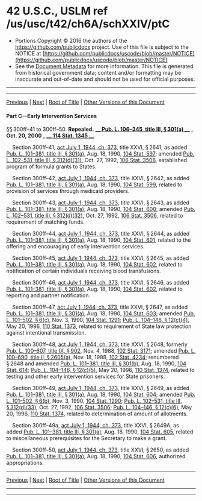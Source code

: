 ---
---

# 42 U.S.C., USLM ref /us/usc/t42/ch6A/schXXIV/ptC

* Portions Copyright © 2016 the authors of the https://github.com/publicdocs project.
  Use of this file is subject to the NOTICE at [https://github.com/publicdocs/uscode/blob/master/NOTICE](https://github.com/publicdocs/uscode/blob/master/NOTICE)
* See the [Document Metadata](././../../../../../..//README.md) for more information.
  This file is generated from historical government data; content and/or formatting may be inaccurate and out-of-date and should not be used for official purposes.

----------
----------

[Previous](./../../../../../..//us/usc/t42/ch6A/schXXIV/ptB/sptiii/m__us_usc_t42_s300ff–38.md) | [Next](./../../../../../..//us/usc/t42/ch6A/schXXIV/ptC/spti/m__us_usc_t42_ch6A_schXXIV_ptC_spti.md) | [Root of Title](./../../../../../../) | [Other Versions of this Document](https://publicdocs.github.io/go/links?ns=uslm&ref=%2Fus%2Fusc%2Ft42%2Fch6A%2FschXXIV%2FptC)

#### Part C—Early Intervention Services

§§ 300ff–41 to 300ff–50. __Repealed.__  __[__  __Pub. L. 106–345, title III, § 301(a)__  __][/us/pl/106/345/s301/a]__  __,__  __Oct. 20, 2000__  __,__  __[__  __114 Stat. 1345__  __][/us/stat/114/1345]__ 

    Section 300ff–41, [act July 1, 1944, ch. 373][/us/act/1944-07-01/ch373], title XXVI, § 2641, as added [Pub. L. 101–381, title III, § 301(a)][/us/pl/101/381/s301/a], Aug. 18, 1990, [104 Stat. 597][/us/stat/104/597]; amended [Pub. L. 102–531, title III, § 312(d)(31)][/us/pl/102/531/s312/d/31], Oct. 27, 1992, [106 Stat. 3506][/us/stat/106/3506], established program of formula grants to States.

    Section 300ff–42, [act July 1, 1944, ch. 373][/us/act/1944-07-01/ch373], title XXVI, § 2642, as added [Pub. L. 101–381, title III, § 301(a)][/us/pl/101/381/s301/a], Aug. 18, 1990, [104 Stat. 599][/us/stat/104/599], related to provision of services through medicaid providers.

    Section 300ff–43, [act July 1, 1944, ch. 373][/us/act/1944-07-01/ch373], title XXVI, § 2643, as added [Pub. L. 101–381, title III, § 301(a)][/us/pl/101/381/s301/a], Aug. 18, 1990, [104 Stat. 600][/us/stat/104/600]; amended [Pub. L. 102–531, title III, § 312(d)(32)][/us/pl/102/531/s312/d/32], Oct. 27, 1992, [106 Stat. 3506][/us/stat/106/3506], related to requirement of matching funds.

    Section 300ff–44, [act July 1, 1944, ch. 373][/us/act/1944-07-01/ch373], title XXVI, § 2644, as added [Pub. L. 101–381, title III, § 301(a)][/us/pl/101/381/s301/a], Aug. 18, 1990, [104 Stat. 601][/us/stat/104/601], related to the offering and encouraging of early intervention services.

    Section 300ff–45, [act July 1, 1944, ch. 373][/us/act/1944-07-01/ch373], title XXVI, § 2645, as added [Pub. L. 101–381, title III, § 301(a)][/us/pl/101/381/s301/a], Aug. 18, 1990, [104 Stat. 602][/us/stat/104/602], related to notification of certain individuals receiving blood transfusions.

    Section 300ff–46, [act July 1, 1944, ch. 373][/us/act/1944-07-01/ch373], title XXVI, § 2646, as added [Pub. L. 101–381, title III, § 301(a)][/us/pl/101/381/s301/a], Aug. 18, 1990, [104 Stat. 602][/us/stat/104/602], related to reporting and partner notification.

    Section 300ff–47, [act July 1, 1944, ch. 373][/us/act/1944-07-01/ch373], title XXVI, § 2647, as added [Pub. L. 101–381, title III, § 301(a)][/us/pl/101/381/s301/a], Aug. 18, 1990, [104 Stat. 603][/us/stat/104/603]; amended [Pub. L. 101–502, § 6(c)][/us/pl/101/502/s6/c], Nov. 3, 1990, [104 Stat. 1291][/us/stat/104/1291]; [Pub. L. 104–146, § 12(c)(4)][/us/pl/104/146/s12/c/4], May 20, 1996, [110 Stat. 1373][/us/stat/110/1373], related to requirement of State law protection against intentional transmission.

    Section 300ff–48, [act July 1, 1944, ch. 373][/us/act/1944-07-01/ch373], title XXVI, § 2648, formerly [Pub. L. 100–607, title IX, § 902][/us/pl/100/607/s902], Nov. 4, 1988, [102 Stat. 3171][/us/stat/102/3171]; amended [Pub. L. 100–690, title II, § 2605(a)][/us/pl/100/690/s2605/a], Nov. 18, 1988, [102 Stat. 4234][/us/stat/102/4234]; renumbered § 2648 and amended [Pub. L. 101–381, title III, § 301(b)][/us/pl/101/381/s301/b], Aug. 18, 1990, [104 Stat. 614][/us/stat/104/614]; [Pub. L. 104–146, § 12(c)(5)][/us/pl/104/146/s12/c/5], May 20, 1996, [110 Stat. 1374][/us/stat/110/1374], related to testing and other early intervention services for State prisoners.

    Section 300ff–49, [act July 1, 1944, ch. 373][/us/act/1944-07-01/ch373], title XXVI, § 2649, as added [Pub. L. 101–381, title III, § 301(a)][/us/pl/101/381/s301/a], Aug. 18, 1990, [104 Stat. 604][/us/stat/104/604]; amended [Pub. L. 101–502, § 6(b)][/us/pl/101/502/s6/b], Nov. 3, 1990, [104 Stat. 1290][/us/stat/104/1290]; [Pub. L. 102–531, title III, § 312(d)(33)][/us/pl/102/531/s312/d/33], Oct. 27, 1992, [106 Stat. 3506][/us/stat/106/3506]; [Pub. L. 104–146, § 12(c)(6)][/us/pl/104/146/s12/c/6], May 20, 1996, [110 Stat. 1374][/us/stat/110/1374], related to determination of amount of allotments.

    Section 300ff–49a, [act July 1, 1944, ch. 373][/us/act/1944-07-01/ch373], title XXVI, § 2649A, as added [Pub. L. 101–381, title III, § 301(a)][/us/pl/101/381/s301/a], Aug. 18, 1990, [104 Stat. 605][/us/stat/104/605], related to miscellaneous prerequisites for the Secretary to make a grant.

    Section 300ff–50, [act July 1, 1944, ch. 373][/us/act/1944-07-01/ch373], title XXVI, § 2650, as added [Pub. L. 101–381, title III, § 301(a)][/us/pl/101/381/s301/a], Aug. 18, 1990, [104 Stat. 606][/us/stat/104/606], authorized appropriations.

----------

[Previous](./../../../../../..//us/usc/t42/ch6A/schXXIV/ptB/sptiii/m__us_usc_t42_s300ff–38.md) | [Next](./../../../../../..//us/usc/t42/ch6A/schXXIV/ptC/spti/m__us_usc_t42_ch6A_schXXIV_ptC_spti.md) | [Root of Title](./../../../../../../) | [Other Versions of this Document](https://publicdocs.github.io/go/links?ns=uslm&ref=%2Fus%2Fusc%2Ft42%2Fch6A%2FschXXIV%2FptC)

----------
----------

[/us/pl/106/345/s301/a]: https://publicdocs.github.io/go/links?ns=uslm&ref=%2Fus%2Fpl%2F106%2F345%2Fs301%2Fa
[/us/stat/114/1345]: https://publicdocs.github.io/go/links?ns=uslm&ref=%2Fus%2Fstat%2F114%2F1345
[/us/act/1944-07-01/ch373]: https://publicdocs.github.io/go/links?ns=uslm&ref=%2Fus%2Fact%2F1944-07-01%2Fch373
[/us/pl/101/381/s301/a]: https://publicdocs.github.io/go/links?ns=uslm&ref=%2Fus%2Fpl%2F101%2F381%2Fs301%2Fa
[/us/stat/104/597]: https://publicdocs.github.io/go/links?ns=uslm&ref=%2Fus%2Fstat%2F104%2F597
[/us/pl/102/531/s312/d/31]: https://publicdocs.github.io/go/links?ns=uslm&ref=%2Fus%2Fpl%2F102%2F531%2Fs312%2Fd%2F31
[/us/stat/106/3506]: https://publicdocs.github.io/go/links?ns=uslm&ref=%2Fus%2Fstat%2F106%2F3506
[/us/act/1944-07-01/ch373]: https://publicdocs.github.io/go/links?ns=uslm&ref=%2Fus%2Fact%2F1944-07-01%2Fch373
[/us/pl/101/381/s301/a]: https://publicdocs.github.io/go/links?ns=uslm&ref=%2Fus%2Fpl%2F101%2F381%2Fs301%2Fa
[/us/stat/104/599]: https://publicdocs.github.io/go/links?ns=uslm&ref=%2Fus%2Fstat%2F104%2F599
[/us/act/1944-07-01/ch373]: https://publicdocs.github.io/go/links?ns=uslm&ref=%2Fus%2Fact%2F1944-07-01%2Fch373
[/us/pl/101/381/s301/a]: https://publicdocs.github.io/go/links?ns=uslm&ref=%2Fus%2Fpl%2F101%2F381%2Fs301%2Fa
[/us/stat/104/600]: https://publicdocs.github.io/go/links?ns=uslm&ref=%2Fus%2Fstat%2F104%2F600
[/us/pl/102/531/s312/d/32]: https://publicdocs.github.io/go/links?ns=uslm&ref=%2Fus%2Fpl%2F102%2F531%2Fs312%2Fd%2F32
[/us/stat/106/3506]: https://publicdocs.github.io/go/links?ns=uslm&ref=%2Fus%2Fstat%2F106%2F3506
[/us/act/1944-07-01/ch373]: https://publicdocs.github.io/go/links?ns=uslm&ref=%2Fus%2Fact%2F1944-07-01%2Fch373
[/us/pl/101/381/s301/a]: https://publicdocs.github.io/go/links?ns=uslm&ref=%2Fus%2Fpl%2F101%2F381%2Fs301%2Fa
[/us/stat/104/601]: https://publicdocs.github.io/go/links?ns=uslm&ref=%2Fus%2Fstat%2F104%2F601
[/us/act/1944-07-01/ch373]: https://publicdocs.github.io/go/links?ns=uslm&ref=%2Fus%2Fact%2F1944-07-01%2Fch373
[/us/pl/101/381/s301/a]: https://publicdocs.github.io/go/links?ns=uslm&ref=%2Fus%2Fpl%2F101%2F381%2Fs301%2Fa
[/us/stat/104/602]: https://publicdocs.github.io/go/links?ns=uslm&ref=%2Fus%2Fstat%2F104%2F602
[/us/act/1944-07-01/ch373]: https://publicdocs.github.io/go/links?ns=uslm&ref=%2Fus%2Fact%2F1944-07-01%2Fch373
[/us/pl/101/381/s301/a]: https://publicdocs.github.io/go/links?ns=uslm&ref=%2Fus%2Fpl%2F101%2F381%2Fs301%2Fa
[/us/stat/104/602]: https://publicdocs.github.io/go/links?ns=uslm&ref=%2Fus%2Fstat%2F104%2F602
[/us/act/1944-07-01/ch373]: https://publicdocs.github.io/go/links?ns=uslm&ref=%2Fus%2Fact%2F1944-07-01%2Fch373
[/us/pl/101/381/s301/a]: https://publicdocs.github.io/go/links?ns=uslm&ref=%2Fus%2Fpl%2F101%2F381%2Fs301%2Fa
[/us/stat/104/603]: https://publicdocs.github.io/go/links?ns=uslm&ref=%2Fus%2Fstat%2F104%2F603
[/us/pl/101/502/s6/c]: https://publicdocs.github.io/go/links?ns=uslm&ref=%2Fus%2Fpl%2F101%2F502%2Fs6%2Fc
[/us/stat/104/1291]: https://publicdocs.github.io/go/links?ns=uslm&ref=%2Fus%2Fstat%2F104%2F1291
[/us/pl/104/146/s12/c/4]: https://publicdocs.github.io/go/links?ns=uslm&ref=%2Fus%2Fpl%2F104%2F146%2Fs12%2Fc%2F4
[/us/stat/110/1373]: https://publicdocs.github.io/go/links?ns=uslm&ref=%2Fus%2Fstat%2F110%2F1373
[/us/act/1944-07-01/ch373]: https://publicdocs.github.io/go/links?ns=uslm&ref=%2Fus%2Fact%2F1944-07-01%2Fch373
[/us/pl/100/607/s902]: https://publicdocs.github.io/go/links?ns=uslm&ref=%2Fus%2Fpl%2F100%2F607%2Fs902
[/us/stat/102/3171]: https://publicdocs.github.io/go/links?ns=uslm&ref=%2Fus%2Fstat%2F102%2F3171
[/us/pl/100/690/s2605/a]: https://publicdocs.github.io/go/links?ns=uslm&ref=%2Fus%2Fpl%2F100%2F690%2Fs2605%2Fa
[/us/stat/102/4234]: https://publicdocs.github.io/go/links?ns=uslm&ref=%2Fus%2Fstat%2F102%2F4234
[/us/pl/101/381/s301/b]: https://publicdocs.github.io/go/links?ns=uslm&ref=%2Fus%2Fpl%2F101%2F381%2Fs301%2Fb
[/us/stat/104/614]: https://publicdocs.github.io/go/links?ns=uslm&ref=%2Fus%2Fstat%2F104%2F614
[/us/pl/104/146/s12/c/5]: https://publicdocs.github.io/go/links?ns=uslm&ref=%2Fus%2Fpl%2F104%2F146%2Fs12%2Fc%2F5
[/us/stat/110/1374]: https://publicdocs.github.io/go/links?ns=uslm&ref=%2Fus%2Fstat%2F110%2F1374
[/us/act/1944-07-01/ch373]: https://publicdocs.github.io/go/links?ns=uslm&ref=%2Fus%2Fact%2F1944-07-01%2Fch373
[/us/pl/101/381/s301/a]: https://publicdocs.github.io/go/links?ns=uslm&ref=%2Fus%2Fpl%2F101%2F381%2Fs301%2Fa
[/us/stat/104/604]: https://publicdocs.github.io/go/links?ns=uslm&ref=%2Fus%2Fstat%2F104%2F604
[/us/pl/101/502/s6/b]: https://publicdocs.github.io/go/links?ns=uslm&ref=%2Fus%2Fpl%2F101%2F502%2Fs6%2Fb
[/us/stat/104/1290]: https://publicdocs.github.io/go/links?ns=uslm&ref=%2Fus%2Fstat%2F104%2F1290
[/us/pl/102/531/s312/d/33]: https://publicdocs.github.io/go/links?ns=uslm&ref=%2Fus%2Fpl%2F102%2F531%2Fs312%2Fd%2F33
[/us/stat/106/3506]: https://publicdocs.github.io/go/links?ns=uslm&ref=%2Fus%2Fstat%2F106%2F3506
[/us/pl/104/146/s12/c/6]: https://publicdocs.github.io/go/links?ns=uslm&ref=%2Fus%2Fpl%2F104%2F146%2Fs12%2Fc%2F6
[/us/stat/110/1374]: https://publicdocs.github.io/go/links?ns=uslm&ref=%2Fus%2Fstat%2F110%2F1374
[/us/act/1944-07-01/ch373]: https://publicdocs.github.io/go/links?ns=uslm&ref=%2Fus%2Fact%2F1944-07-01%2Fch373
[/us/pl/101/381/s301/a]: https://publicdocs.github.io/go/links?ns=uslm&ref=%2Fus%2Fpl%2F101%2F381%2Fs301%2Fa
[/us/stat/104/605]: https://publicdocs.github.io/go/links?ns=uslm&ref=%2Fus%2Fstat%2F104%2F605
[/us/act/1944-07-01/ch373]: https://publicdocs.github.io/go/links?ns=uslm&ref=%2Fus%2Fact%2F1944-07-01%2Fch373
[/us/pl/101/381/s301/a]: https://publicdocs.github.io/go/links?ns=uslm&ref=%2Fus%2Fpl%2F101%2F381%2Fs301%2Fa
[/us/stat/104/606]: https://publicdocs.github.io/go/links?ns=uslm&ref=%2Fus%2Fstat%2F104%2F606


